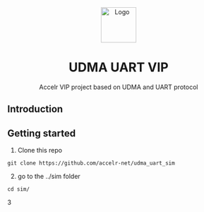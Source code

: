 <div align="center">
  <a href="https://accelr.lk/">
    <img src="https://avatars.githubusercontent.com/u/55974019?s=200&v=4" alt="Logo" width="80" height="80">
  </a>

<h1 align="center">UDMA UART VIP</h1>

<p align="center">
   Accelr VIP project based on UDMA and UART protocol
    <br />
  </p>
</div>
</p>

## Introduction


## Getting started
1. Clone this repo
```
git clone https://github.com/accelr-net/udma_uart_sim
```
2. go to the ../sim folder
```
cd sim/
```
3